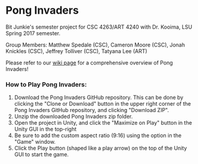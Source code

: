 # Pong Invaders
Bit Junkie's semester project for CSC 4263/ART 4240 with Dr. Kooima, LSU Spring 2017 semester.

Group Members: Matthew Spedale (CSC), Cameron Moore (CSC), Jonah Knickles (CSC), Jeffrey Tolliver (CSC), Tatyana Lee (ART)

Please refer to our [wiki page](https://github.com/mspedale/Pong-Invaders/wiki) for a comprehensive overview of Pong Invaders!

### How to Play Pong Invaders:
1) Download the Pong Invaders GitHub repository. This can be done by clicking the "Clone or Download" button in the upper right corner of the Pong Invaders GitHub repository, and clicking "Download ZIP".
2) Unzip the downloaded Pong Invaders zip folder.
3) Open the project in Unity, and click the "Maximize on Play" button in the Unity GUI in the top-right
4) Be sure to add the custom aspect ratio (9:16) using the option in the "Game" window.
5) Click the Play button (shaped like a play arrow) on the top of the Unity GUI to start the game.
